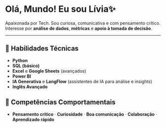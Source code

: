 # **Olá, Mundo! Eu sou Lívia✨**

Apaixonada por Tech. Sou curiosa, comunicativa e com pensamento crítico.
Interesse por **análise de dados**, **métricas** e **apoio à tomada de decisão**.

---

## **🧰 Habilidades Técnicas**
- **Python**
- **SQL (básico)**
- **Excel** e **Google Sheets** (avançados)
- **Power BI**
- **IA Generativa** e **LangFlow** (assistentes de IA para análise e insights)
- **Inglês Avançado**

## **🧠 Competências Comportamentais**
- **Pensamento crítico** · **Curiosidade** · **Boa comunicação** · **Colaboração** · **Aprendizado rápido**


